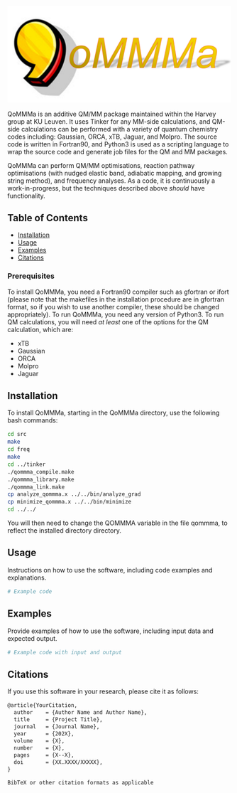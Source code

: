 
![logo](logo.png)

QoMMMa is an additive QM/MM package maintained within the Harvey group at KU Leuven. It uses Tinker for any MM-side calculations, and QM-side calculations can be performed with a variety of quantum chemistry codes including: Gaussian, ORCA, xTB, Jaguar, and Molpro. The source code is written in Fortran90, and Python3 is used as a scripting language to wrap the source code and generate job files for the QM and MM packages.

QoMMMa can perform QM/MM optimisations, reaction pathway optimisations (with nudged elastic band, adiabatic mapping, and growing string method), and frequency analyses. As a code, it is continuously a work-in-progress, but the techniques described above *should* have functionality.

## Table of Contents

- [Installation](#installation)
- [Usage](#usage)
- [Examples](#examples)
- [Citations](#citations)

### Prerequisites

To install QoMMMa, you need a Fortran90 compiler such as gfortran or ifort (please note that the makefiles in the installation procedure are in gfortran format, so if you wish to use another compiler, these should be changed appropriately).
To run QoMMMa, you need any version of Python3.
To run QM calculations, you will need *at least* one of the options for the QM calculation, which are:
* xTB
* Gaussian
* ORCA
* Molpro
* Jaguar

## Installation

To install QoMMMa, starting in the QoMMMa directory, use the following bash commands:

```bash
cd src
make
cd freq
make
cd ../tinker
./qommma_compile.make
./qommma_library.make
./qommma_link.make
cp analyze_qommma.x ../../bin/analyze_grad
cp minimize_qommma.x ../../bin/minimize
cd ../../
```

You will then need to change the QOMMMA variable in the file qommma, to reflect the installed directory directory.

## Usage

Instructions on how to use the software, including code examples and explanations.

```python
# Example code
```

## Examples

Provide examples of how to use the software, including input data and expected output.

```python
# Example code with input and output
```

## Citations

If you use this software in your research, please cite it as follows:

```
@article{YourCitation,
  author    = {Author Name and Author Name},
  title     = {Project Title},
  journal   = {Journal Name},
  year      = {202X},
  volume    = {X},
  number    = {X},
  pages     = {X--X},
  doi       = {XX.XXXX/XXXXX},
}
```

```
BibTeX or other citation formats as applicable
```
